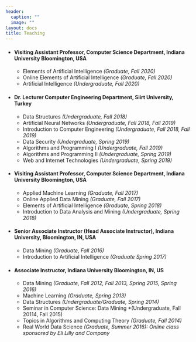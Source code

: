 ```yaml
---
header:
  caption: ""
  image: ""
layout: docs
title: Teaching
---
```

    
* #### Visiting Assistant Professor, Computer Science Department, Indiana University Bloomington, USA

    + Elements of Artificial Intelligence *(Graduate, Fall 2020)*
    + Online Elements of Artificial Intelligence *(Graduate, Fall 2020)*
    + Artificial Intelligence *(Undergraduate, Fall 2020)*
    

* #### Dr. Lecturer Computer Engineering Department, Siirt University, Turkey
    + Data Structures *(Undergraduate, Fall 2018)*
    + Artificial Neural Networks *(Undergraduate, Fall 2018, Fall 2019)*
    + Introduction to Computer Engineering *(Undergraduate, Fall 2018, Fall 2019)*
    + Data Security *(Undergraduate, Spring 2019)*
    + Algorithms and Programming I  *(Undergraduate, Fall 2019)*
    + Algorithms and Programming II *(Undergraduate, Spring 2019)*
    + Web and Internet Technologies *(Undergraduate, Spring 2019)*
    
* #### Visiting Assistant Professor, Computer Science Department, Indiana University Bloomington, USA
    + Applied Machine Learning *(Graduate, Fall 2017)*
    + Online Applied Data Mining *(Graduate, Fall 2017)*
    + Elements of Artificial Intelligence *(Graduate, Spring 2018)*
    + Introduction to Data Analysis and Mining *(Undergraduate, Spring 2018)*
    
* #### Senior Associate Instructor (Head Associate Instructor), Indiana University, Bloomington, IN, USA
    + Data Mining *(Graduate, Fall 2016)*
    + Introduction to Artificial Intelligence *(Graduate Spring 2017)*

* #### Associate Instructor, Indiana University Bloomington, IN, US
    + Data Mining *(Graduate, Fall 2012, Fall 2013, Spring 2015, Spring 2016)*
    + Machine Learning *(Graduate, Spring 2013)*
    + Data Structures *(Undergraduate/Graduate, Spring 2014)*
    + Seminar in Computer Science: Data Mining *(Undergraduate, Fall 20114, Fall 2015)
    + Topics in Algorithms and Computing Theory *(Graduate, Fall 2014)*
    + Real World Data Science *(Graduate, Summer 2016): Online class sponsored by Eli Lilly and Company*










